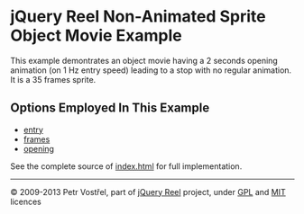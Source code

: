jQuery Reel Non-Animated Sprite Object Movie Example
====================================================

This example demontrates an object movie having a 2 seconds opening
animation (on 1 Hz entry speed) leading to a stop with no regular
animation. It is a 35 frames sprite.


Options Employed In This Example
--------------------------------

- [entry](http://jquery.vostrel.cz/reel#entry)
- [frames](http://jquery.vostrel.cz/reel#frames)
- [opening](http://jquery.vostrel.cz/reel#opening)

See the complete source of [index.html](index.html) for full
implementation.

---
&copy; 2009-2013 Petr Vostřel, part of [jQuery Reel][reel] project, under [GPL][GPL] and [MIT][MIT] licences



[reel]:http://jquery.vostrel.cz/reel
[GPL]:http://opensource.org/licenses/GPL-2.0
[MIT]:http://opensource.org/licenses/MIT
